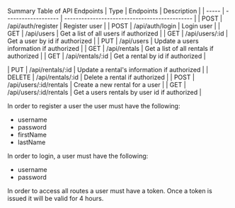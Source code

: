 Summary Table of API Endpoints
| Type      | Endpoints                 | Description                                   |
| -----     | -------------------       | --------------------------------------------- |
| POST      | /api/auth/register        | Register user                                 |
| POST      | /api/auth/login           | Login user                                    |
| GET       | /api/users                | Get a list of all users if authorized         |
| GET       | /api/users/:id            | Get a user by id if authorized                |
| PUT       | /api/users                | Update a users information if authorized      |
| GET       | /api/rentals              | Get a list of all rentals if authorized       |
| GET       | /api/rentals/:id          | Get a rental by id if authorized              |

| PUT       | /api/rentals/:id          | Update a rental's information if authorized   |
| DELETE    | /api/rentals/:id          | Delete a rental if authorized                 |
| POST      | /api/users/:id/rentals    | Create a new rental for a user                |
| GET       | /api/users/:id/rentals    | Get a users rentals by user id if authorized  |

In order to register a user the user must have the following:
- username
- password
- firstName
- lastName

In order to login, a user must have the following:
- username
- password

In order to access all routes a user must have a token. Once a token is issued it will be valid for 4 hours.